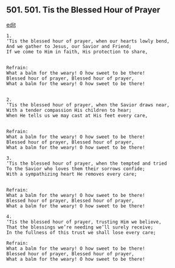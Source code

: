 
## 501.  501. Tis the Blessed Hour of Prayer
[edit](https://docs.google.com/document/d/1f86FeomlVgMQPQIzCvPNCas%2Dsk9yT%2DHv/edit?mode=html)






    1.
    ‘Tis the blessed hour of prayer, when our hearts lowly bend,
    And we gather to Jesus, our Savior and Friend;
    If we come to Him in faith, His protection to share,


    Refrain:
    What a balm for the weary! O how sweet to be there!
    Blessed hour of prayer, Blessed hour of prayer,
    What a balm for the weary! O how sweet to be there!


    2.
    ‘Tis the blessed hour of prayer, when the Savior draws near,
    With a tender compassion His children to hear;
    When He tells us we may cast at His feet every care,


    Refrain:
    What a balm for the weary! O how sweet to be there!
    Blessed hour of prayer, Blessed hour of prayer,
    What a balm for the weary! O how sweet to be there!

    3.
    ‘Tis the blessed hour of prayer, when the tempted and tried
    To the Savior who loves them their sorrows confide;
    With a sympathizing heart He removes every care;


    Refrain:
    What a balm for the weary! O how sweet to be there!
    Blessed hour of prayer, Blessed hour of prayer,
    What a balm for the weary! O how sweet to be there!

    4.
    ‘Tis the blessed hour of prayer, trusting Him we believe,
    That the blessings we’re needing we’ll surely receive;
    In the fullness of this trust we shall lose every care;

    Refrain:
    What a balm for the weary! O how sweet to be there!
    Blessed hour of prayer, Blessed hour of prayer,
    What a balm for the weary! O how sweet to be there!

